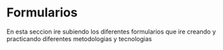 # Formularios
En esta seccion ire subiendo los diferentes formularios que ire creando y practicando diferentes metodologias y tecnologias
